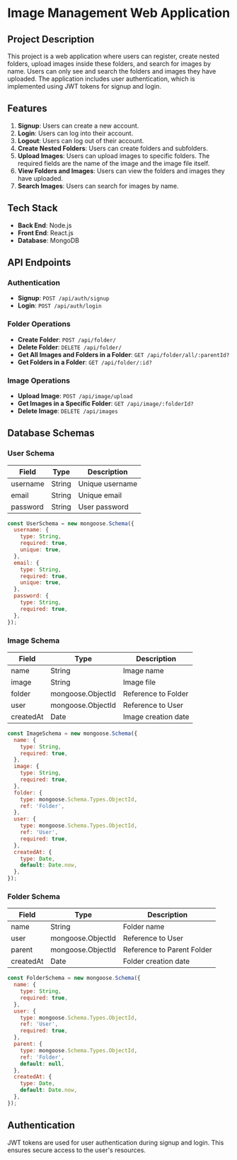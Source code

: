 # Image Management Web Application

## Project Description

This project is a web application where users can register, create nested folders, upload images inside these folders, and search for images by name. Users can only see and search the folders and images they have uploaded. The application includes user authentication, which is implemented using JWT tokens for signup and login.

## Features

1. **Signup**: Users can create a new account.
2. **Login**: Users can log into their account.
3. **Logout**: Users can log out of their account.
4. **Create Nested Folders**: Users can create folders and subfolders.
5. **Upload Images**: Users can upload images to specific folders. The required fields are the name of the image and the image file itself.
6. **View Folders and Images**: Users can view the folders and images they have uploaded.
7. **Search Images**: Users can search for images by name.

## Tech Stack

- **Back End**: Node.js
- **Front End**: React.js
- **Database**: MongoDB

## API Endpoints

### Authentication

- **Signup**: `POST /api/auth/signup`
- **Login**: `POST /api/auth/login`

### Folder Operations

- **Create Folder**: `POST /api/folder/`
- **Delete Folder**: `DELETE /api/folder/`
- **Get All Images and Folders in a Folder**: `GET /api/folder/all/:parentId?`
- **Get Folders in a Folder**: `GET /api/folder/:id?`

### Image Operations

- **Upload Image**: `POST /api/image/upload`
- **Get Images in a Specific Folder**: `GET /api/image/:folderId?`
- **Delete Image**: `DELETE /api/images`

## Database Schemas

### User Schema

| Field    | Type   | Description     |
|----------|--------|-----------------|
| username | String | Unique username |
| email    | String | Unique email    |
| password | String | User password   |

```javascript
const UserSchema = new mongoose.Schema({
  username: {
    type: String,
    required: true,
    unique: true,
  },
  email: {
    type: String,
    required: true,
    unique: true,
  },
  password: {
    type: String,
    required: true,
  },
});
```

### Image Schema

| Field      | Type                | Description             |
|------------|---------------------|-------------------------|
| name       | String              | Image name              |
| image      | String              | Image file              |
| folder     | mongoose.ObjectId   | Reference to Folder     |
| user       | mongoose.ObjectId   | Reference to User       |
| createdAt  | Date                | Image creation date     |

```javascript
const ImageSchema = new mongoose.Schema({
  name: {
    type: String,
    required: true,
  },
  image: {
    type: String,
    required: true,
  },
  folder: {
    type: mongoose.Schema.Types.ObjectId,
    ref: 'Folder',
  },
  user: {
    type: mongoose.Schema.Types.ObjectId,
    ref: 'User',
    required: true,
  },
  createdAt: {
    type: Date,
    default: Date.now,
  },
});
```

### Folder Schema

| Field      | Type                | Description             |
|------------|---------------------|-------------------------|
| name       | String              | Folder name             |
| user       | mongoose.ObjectId   | Reference to User       |
| parent     | mongoose.ObjectId   | Reference to Parent Folder |
| createdAt  | Date                | Folder creation date    |

```javascript
const FolderSchema = new mongoose.Schema({
  name: {
    type: String,
    required: true,
  },
  user: {
    type: mongoose.Schema.Types.ObjectId,
    ref: 'User',
    required: true,
  },
  parent: {
    type: mongoose.Schema.Types.ObjectId,
    ref: 'Folder',
    default: null,
  },
  createdAt: {
    type: Date,
    default: Date.now,
  },
});
```

## Authentication

JWT tokens are used for user authentication during signup and login. This ensures secure access to the user's resources.

